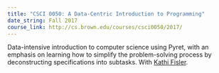 ```yaml
---
title: "CSCI 0050: A Data-Centric Introduction to Programming"
date_string: Fall 2017
course_link: http://cs.brown.edu/courses/csci0050/2017/
---
```


Data-intensive introduction to computer science using Pyret, with an emphasis on learning how to simplify the problem-solving process by deconstructing specifications into subtasks. With [Kathi Fisler](https://cs.brown.edu/~kfisler/).
